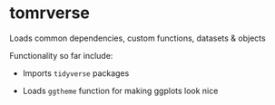 # tomrverse

Loads common dependencies, custom functions, datasets & objects

Functionality so far include:

* Imports `tidyverse` packages

* Loads `ggtheme` function for making ggplots look nice
